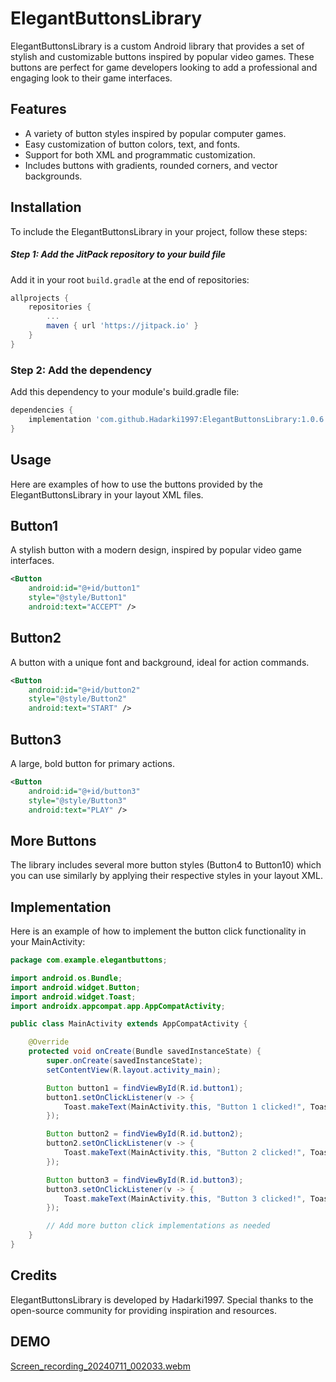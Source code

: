 # ElegantButtonsLibrary

ElegantButtonsLibrary is a custom Android library that provides a set of stylish and customizable buttons inspired by popular video games. These buttons are perfect for game developers looking to add a professional and engaging look to their game interfaces.

## Features

- A variety of button styles inspired by popular computer games.
- Easy customization of button colors, text, and fonts.
- Support for both XML and programmatic customization.
- Includes buttons with gradients, rounded corners, and vector backgrounds.


## Installation

To include the ElegantButtonsLibrary in your project, follow these steps:

##### Step 1: Add the JitPack repository to your build file

Add it in your root `build.gradle` at the end of repositories:

```groovy
allprojects {
    repositories {
        ...
        maven { url 'https://jitpack.io' }
    }
}
```

### Step 2: Add the dependency

Add this dependency to your module's build.gradle file:
```groovy
dependencies {
    implementation 'com.github.Hadarki1997:ElegantButtonsLibrary:1.0.6'
}
```
## Usage
Here are examples of how to use the buttons provided by the ElegantButtonsLibrary in your layout XML files.

## Button1
A stylish button with a modern design, inspired by popular video game interfaces.
```xml
<Button
    android:id="@+id/button1"
    style="@style/Button1"
    android:text="ACCEPT" />
```
## Button2
A button with a unique font and background, ideal for action commands.
```xml
<Button
    android:id="@+id/button2"
    style="@style/Button2"
    android:text="START" />
  ```
## Button3
A large, bold button for primary actions.
```xml
<Button
    android:id="@+id/button3"
    style="@style/Button3"
    android:text="PLAY" />
```

## More Buttons
The library includes several more button styles (Button4 to Button10) which you can use similarly by applying their respective styles in your layout XML.

## Implementation
Here is an example of how to implement the button click functionality in your MainActivity:

```java
package com.example.elegantbuttons;

import android.os.Bundle;
import android.widget.Button;
import android.widget.Toast;
import androidx.appcompat.app.AppCompatActivity;

public class MainActivity extends AppCompatActivity {

    @Override
    protected void onCreate(Bundle savedInstanceState) {
        super.onCreate(savedInstanceState);
        setContentView(R.layout.activity_main);

        Button button1 = findViewById(R.id.button1);
        button1.setOnClickListener(v -> {
            Toast.makeText(MainActivity.this, "Button 1 clicked!", Toast.LENGTH_SHORT).show();
        });

        Button button2 = findViewById(R.id.button2);
        button2.setOnClickListener(v -> {
            Toast.makeText(MainActivity.this, "Button 2 clicked!", Toast.LENGTH_SHORT).show();
        });

        Button button3 = findViewById(R.id.button3);
        button3.setOnClickListener(v -> {
            Toast.makeText(MainActivity.this, "Button 3 clicked!", Toast.LENGTH_SHORT).show();
        });

        // Add more button click implementations as needed
    }
}
```
## Credits
ElegantButtonsLibrary is developed by Hadarki1997. Special thanks to the open-source community for providing inspiration and resources.

## DEMO

[Screen_recording_20240711_002033.webm](https://github.com/Hadarki1997/ElegantButtons/assets/95416402/d6fb4fbb-11e1-495b-9ea7-e4949aa7b3d6)

